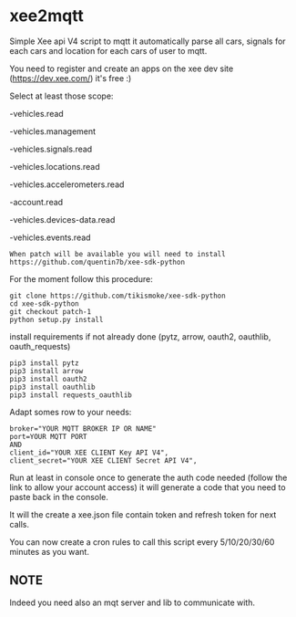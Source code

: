 # xee2mqtt
Simple Xee api V4 script to mqtt it automatically parse all cars, signals for each cars and location for each cars of user to mqtt.

You need to register and create an apps on the xee dev site (https://dev.xee.com/) it's free :)

Select at least those scope:
 
-vehicles.read

-vehicles.management

-vehicles.signals.read

-vehicles.locations.read

-vehicles.accelerometers.read

-account.read

-vehicles.devices-data.read

-vehicles.events.read

`When patch will be available you will need to install https://github.com/quentin7b/xee-sdk-python`

For the moment follow this procedure:

```
git clone https://github.com/tikismoke/xee-sdk-python
cd xee-sdk-python
git checkout patch-1
python setup.py install
```

install requirements if not already done (pytz, arrow, oauth2, oauthlib, oauth_requests)


```
pip3 install pytz
pip3 install arrow
pip3 install oauth2
pip3 install oauthlib
pip3 install requests_oauthlib
```

Adapt somes row to your needs:

```
broker="YOUR MQTT BROKER IP OR NAME"
port=YOUR MQTT PORT
AND
client_id="YOUR XEE CLIENT Key API V4", 
client_secret="YOUR XEE CLIENT Secret API V4", 
```


Run at least in console once to generate the auth code needed (follow the link to allow your account access) it will generate a code that you need to paste back in the console.

It will the create a xee.json file contain token and refresh token for next calls.

You can now create a cron rules to call this script every 5/10/20/30/60 minutes as you want.


NOTE
----

Indeed you need also an mqt server and lib to communicate with.
